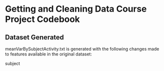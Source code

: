 # Getting and Cleaning Data Course Project Codebook

## Dataset Generated
meanVarBySubjectActivity.txt is generated with the following changes
made to features available in the original dataset:

subject 
